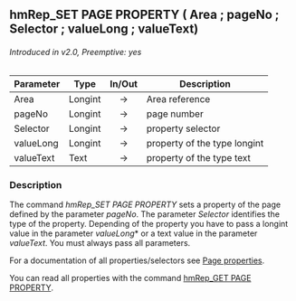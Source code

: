 ## hmRep_SET PAGE PROPERTY ( Area ; pageNo ; Selector ; valueLong ; valueText)
###### Introduced in v2.0, Preemptive: yes

|Parameter|Type|In/Out|Description
|---|---|:---:|---
|Area|Longint|→|Area reference
|pageNo|Longint|→|page number
|Selector|Longint|→|property selector
|valueLong|Longint|→|property of the type longint
|valueText|Text|→|property of the type text

### Description
The command *hmRep_SET PAGE PROPERTY* sets a property of the page defined by the parameter *pageNo*. The parameter *Selector* identifies the type of the property. Depending of the property you have to pass a longint value in the parameter *valueLong** or a text value in the parameter *valueText*. You must always pass all parameters.

For a documentation of all properties/selectors see [Page properties](../Appendix/PageProperties.md).

You can read all properties with the command [hmRep_GET PAGE PROPERTY](hmRep_GetPageProperty.md).
